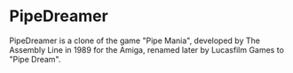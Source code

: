 # PipeDreamer

PipeDreamer is a clone of the game "Pipe Mania", developed by The Assembly Line in 1989 for the Amiga, renamed later by Lucasfilm Games to "Pipe Dream".
